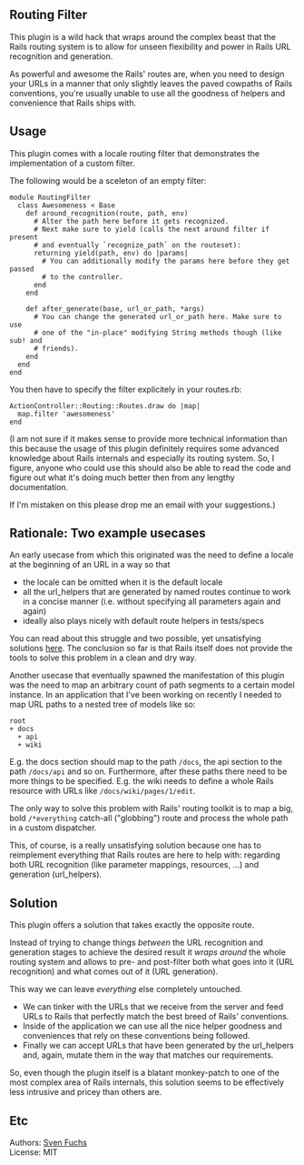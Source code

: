 ## Routing Filter

This plugin is a wild hack that wraps around the complex beast that the Rails
routing system is to allow for unseen flexibility and power in Rails URL
recognition and generation.

As powerful and awesome the Rails' routes are, when you need to design your
URLs in a manner that only slightly leaves the paved cowpaths of Rails
conventions, you're usually unable to use all the goodness of helpers and
convenience that Rails ships with.

## Usage

This plugin comes with a locale routing filter that demonstrates the
implementation of a custom filter. 

The following would be a sceleton of an empty filter:

    module RoutingFilter
      class Awesomeness < Base
        def around_recognition(route, path, env)
          # Alter the path here before it gets recognized. 
          # Next make sure to yield (calls the next around filter if present
          # and eventually `recognize_path` on the routeset):
          returning yield(path, env) do |params|
            # You can additionally modify the params here before they get passed
            # to the controller.
          end
        end
    
        def after_generate(base, url_or_path, *args)
          # You can change the generated url_or_path here. Make sure to use
          # one of the "in-place" modifying String methods though (like sub! and
          # friends).
        end
      end
    end

You then have to specify the filter explicitely in your routes.rb:

    ActionController::Routing::Routes.draw do |map|
      map.filter 'awesomeness'
    end

(I am not sure if it makes sense to provide more technical information than
this because the usage of this plugin definitely requires some advanced
knowledge about Rails internals and especially its routing system. So, I
figure, anyone who could use this should also be able to read the code and
figure out what it's doing much better then from any lengthy documentation.

If I'm mistaken on this please drop me an email with your suggestions.)


## Rationale: Two example usecases

An early usecase from which this originated was the need to define a locale
at the beginning of an URL in a way so that 

* the locale can be omitted when it is the default locale
* all the url\_helpers that are generated by named routes continue to work in 
a concise manner (i.e. without specifying all parameters again and again)
* ideally also plays nicely with default route helpers in tests/specs

You can read about this struggle and two possible, yet unsatisfying solutions
[here](http://www.artweb-design.de/2007/5/13/concise-localized-rails-url-helpers-solved-twice).
The conclusion so far is that Rails itself does not provide the tools to solve
this problem in a clean and dry way.

Another usecase that eventually spawned the manifestation of this plugin was 
the need to map an arbitrary count of path segments to a certain model 
instance. In an application that I've been working on recently I needed to 
map URL paths to a nested tree of models like so:

    root
    + docs
      + api
      + wiki
  
E.g. the docs section should map to the path `/docs`, the api section to 
the path `/docs/api` and so on. Furthermore, after these paths there need to be 
more things to be specified. E.g. the wiki needs to define a whole Rails 
resource with URLs like `/docs/wiki/pages/1/edit`.

The only way to solve this problem with Rails' routing toolkit is to map
a big, bold `/*everything` catch-all ("globbing") route and process the whole 
path in a custom dispatcher.

This, of course, is a really unsatisfying solution because one has to
reimplement everything that Rails routes are here to help with: regarding both 
URL recognition (like parameter mappings, resources, ...) and generation 
(url\_helpers).

## Solution

This plugin offers a solution that takes exactly the opposite route. 

Instead of trying to change things *between* the URL recognition and
generation stages to achieve the desired result it *wraps around* the whole
routing system and allows to pre- and post-filter both what goes into it 
(URL recognition) and what comes out of it (URL generation).

This way we can leave *everything* else completely untouched. 

* We can tinker with the URLs that we receive from the server and feed URLs to 
Rails that perfectly match the best breed of Rails' conventions. 
* Inside of the application we can use all the nice helper goodness and 
conveniences that rely on these conventions being followed. 
* Finally we can accept URLs that have been generated by the url\_helpers and,
again, mutate them in the way that matches our requirements.

So, even though the plugin itself is a blatant monkey-patch to one of the
most complex area of Rails internals, this solution seems to be effectively
less intrusive and pricey than others are.

## Etc

Authors: [Sven Fuchs](http://www.artweb-design.de) <svenfuchs at artweb-design dot de>  
License: MIT 